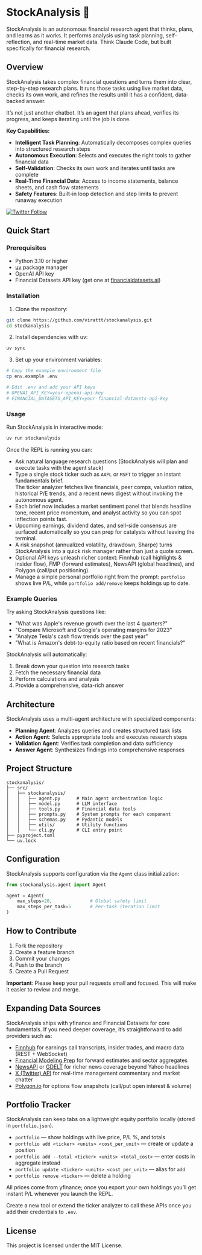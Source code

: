 # StockAnalysis 🤖

StockAnalysis is an autonomous financial research agent that thinks, plans, and learns as it works. It performs analysis using task planning, self-reflection, and real-time market data. Think Claude Code, but built specifically for financial research.


## Overview

StockAnalysis takes complex financial questions and turns them into clear, step-by-step research plans. It runs those tasks using live market data, checks its own work, and refines the results until it has a confident, data-backed answer.  

It’s not just another chatbot.  It’s an agent that plans ahead, verifies its progress, and keeps iterating until the job is done.

**Key Capabilities:**
- **Intelligent Task Planning**: Automatically decomposes complex queries into structured research steps
- **Autonomous Execution**: Selects and executes the right tools to gather financial data
- **Self-Validation**: Checks its own work and iterates until tasks are complete
- **Real-Time Financial Data**: Access to income statements, balance sheets, and cash flow statements
- **Safety Features**: Built-in loop detection and step limits to prevent runaway execution

[![Twitter Follow](https://img.shields.io/twitter/follow/virattt?style=social)](https://twitter.com/virattt)

## Quick Start

### Prerequisites

- Python 3.10 or higher
- [uv](https://github.com/astral-sh/uv) package manager
- OpenAI API key
- Financial Datasets API key (get one at [financialdatasets.ai](https://financialdatasets.ai))

### Installation

1. Clone the repository:
```bash
git clone https://github.com/virattt/stockanalysis.git
cd stockanalysis
```

2. Install dependencies with uv:
```bash
uv sync
```

3. Set up your environment variables:
```bash
# Copy the example environment file
cp env.example .env

# Edit .env and add your API keys
# OPENAI_API_KEY=your-openai-api-key
# FINANCIAL_DATASETS_API_KEY=your-financial-datasets-api-key
```

### Usage

Run StockAnalysis in interactive mode:
```bash
uv run stockanalysis
```

Once the REPL is running you can:

- Ask natural language research questions (StockAnalysis will plan and execute tasks with the agent stack)
- Type a single stock ticker such as `AAPL` or `MSFT` to trigger an instant fundamentals brief.  
  The ticker analyzer fetches live financials, peer comps, valuation ratios, historical P/E trends, and a recent news digest without invoking the autonomous agent.
- Each brief now includes a market sentiment panel that blends headline tone, recent price momentum, and analyst activity so you can spot inflection points fast.
- Upcoming earnings, dividend dates, and sell-side consensus are surfaced automatically so you can prep for catalysts without leaving the terminal.
- A risk snapshot (annualized volatility, drawdown, Sharpe) turns StockAnalysis into a quick risk manager rather than just a quote screen.
- Optional API keys unleash richer context: Finnhub (call highlights & insider flow), FMP (forward estimates), NewsAPI (global headlines), and Polygon (call/put positioning).
- Manage a simple personal portfolio right from the prompt: `portfolio` shows live P/L, while `portfolio add/remove` keeps holdings up to date.

### Example Queries

Try asking StockAnalysis questions like:
- "What was Apple's revenue growth over the last 4 quarters?"
- "Compare Microsoft and Google's operating margins for 2023"
- "Analyze Tesla's cash flow trends over the past year"
- "What is Amazon's debt-to-equity ratio based on recent financials?"

StockAnalysis will automatically:
1. Break down your question into research tasks
2. Fetch the necessary financial data
3. Perform calculations and analysis
4. Provide a comprehensive, data-rich answer

## Architecture

StockAnalysis uses a multi-agent architecture with specialized components:

- **Planning Agent**: Analyzes queries and creates structured task lists
- **Action Agent**: Selects appropriate tools and executes research steps
- **Validation Agent**: Verifies task completion and data sufficiency
- **Answer Agent**: Synthesizes findings into comprehensive responses

## Project Structure

```
stockanalysis/
├── src/
│   ├── stockanalysis/
│   │   ├── agent.py      # Main agent orchestration logic
│   │   ├── model.py      # LLM interface
│   │   ├── tools.py      # Financial data tools
│   │   ├── prompts.py    # System prompts for each component
│   │   ├── schemas.py    # Pydantic models
│   │   ├── utils/        # Utility functions
│   │   └── cli.py        # CLI entry point
├── pyproject.toml
└── uv.lock
```

## Configuration

StockAnalysis supports configuration via the `Agent` class initialization:

```python
from stockanalysis.agent import Agent

agent = Agent(
    max_steps=20,              # Global safety limit
    max_steps_per_task=5       # Per-task iteration limit
)
```

## How to Contribute

1. Fork the repository
2. Create a feature branch
3. Commit your changes
4. Push to the branch
5. Create a Pull Request

**Important**: Please keep your pull requests small and focused.  This will make it easier to review and merge.

## Expanding Data Sources

StockAnalysis ships with yfinance and Financial Datasets for core fundamentals. If you need deeper coverage, it’s straightforward to add providers such as:

- [Finnhub](https://finnhub.io) for earnings call transcripts, insider trades, and macro data (REST + WebSocket)
- [Financial Modeling Prep](https://financialmodelingprep.com) for forward estimates and sector aggregates
- [NewsAPI](https://newsapi.org) or [GDELT](https://www.gdeltproject.org) for richer news coverage beyond Yahoo headlines
- [X (Twitter) API](https://developer.twitter.com/) for real-time management commentary and market chatter
- [Polygon.io](https://polygon.io/) for options flow snapshots (call/put open interest & volume)

## Portfolio Tracker

StockAnalysis can keep tabs on a lightweight equity portfolio locally (stored in `portfolio.json`).

- `portfolio` — show holdings with live price, P/L %, and totals
- `portfolio add <ticker> <units> <cost_per_unit>` — create or update a position
- `portfolio add --total <ticker> <units> <total_cost>` — enter costs in aggregate instead
- `portfolio update <ticker> <units> <cost_per_unit>` — alias for `add`
- `portfolio remove <ticker>` — delete a holding

All prices come from yfinance; once you export your own holdings you’ll get instant P/L whenever you launch the REPL.

Create a new tool or extend the ticker analyzer to call these APIs once you add their credentials to `.env`.


## License

This project is licensed under the MIT License.
